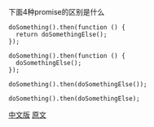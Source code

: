 下面4种promise的区别是什么
```
doSomething().then(function () {
  return doSomethingElse();
});

doSomething().then(function () {
  doSomethingElse();
});

doSomething().then(doSomethingElse());

doSomething().then(doSomethingElse);
```

[中文版](http://fex.baidu.com/blog/2015/07/we-have-a-problem-with-promises/)
[原文](http://pouchdb.com/2015/05/18/we-have-a-problem-with-promises.html)